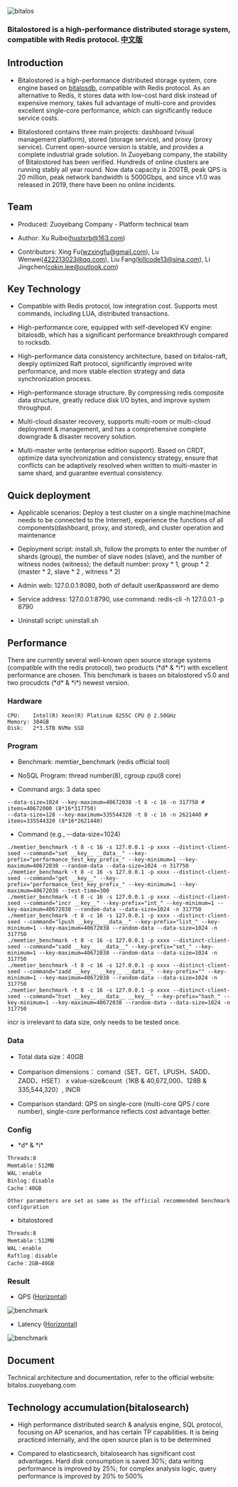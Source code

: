 ![bitalos](./docs/bitalos.png)

### Bitalostored is a high-performance distributed storage system, compatible with Redis protocol. [中文版](./README_CN.md)

## Introduction

- Bitalostored is a high-performance distributed storage system, core engine based on [bitalosdb](https://git.zuoyebang.cc/stored-bitalosdb/bitalosdb/README.md), compatible with Redis protocol. As an alternative to Redis, it stores data with low-cost hard disk instead of expensive memory, takes full advantage of multi-core and provides excellent single-core performance, which can significantly reduce service costs.

- Bitalostored contains three main projects: dashboard (visual management platform), stored (storage service), and proxy (proxy service). Current open-source version is stable, and provides a complete industrial grade solution. In Zuoyebang company, the stability of Bitalostored has been verified. Hundreds of online clusters are running stably all year round. Now data capacity is 200TB, peak QPS is 20 million, peak network bandwidth is 5000Gbps, and since v1.0 was released in 2019, there have been no online incidents.

## Team

- Produced: Zuoyebang Company - Platform technical team

- Author: Xu Ruibo(hustxrb@163.com)

- Contributors: Xing Fu(wzxingfu@gmail.com), Lu Wenwei(422213023@qq.com), Liu Fang(killcode13@sina.com), Li Jingchen(cokin.lee@outlook.com)

## Key Technology

- Compatible with Redis protocol, low integration cost. Supports most commands, including LUA, distributed transactions.

- High-performance core, equipped with self-developed KV engine: bitalosdb, which has a significant performance breakthrough compared to rocksdb.

- High-performance data consistency architecture, based on bitalos-raft, deeply optimized Raft protocol, significantly improved write performance, and more stable election strategy and data synchronization process.

- High-performance storage structure. By compressing redis composite data structure, greatly reduce disk I/O bytes, and improve system throughput.

- Multi-cloud disaster recovery, supports multi-room or multi-cloud deployment & management, and has a comprehensive complete downgrade & disaster recovery solution.

- Multi-master write (enterprise edition support). Based on CRDT, optimize data synchronization and consistency strategy, ensure that conflicts can be adaptively resolved when written to multi-master in same shard, and guarantee eventual consistency.

## Quick deployment

- Applicable scenarios: Deploy a test cluster on a single machine(machine needs to be connected to the Internet), experience the functions of all components(dashboard, proxy, and stored), and cluster operation and maintenance

- Deployment script: install.sh, follow the prompts to enter the number of shards (group), the number of slave nodes (slave), and the number of witness nodes (witness); the default number: proxy * 1, group * 2 (master * 2, slave * 2 , witness * 2)

- Admin web: 127.0.0.1:8080, both of default user&password are demo

- Service address: 127.0.0.1:8790, use command: redis-cli -h 127.0.0.1 -p 8790

- Uninstall script: uninstall.sh

## Performance

There are currently several well-known open source storage systems (compatible with the redis protocol), two products (\*d\* & \*i\*) with excellent performance are chosen. This benchmark is bases on bitalostored v5.0 and two procudcts (\*d\* & \*i\*) newest version.

### Hardware

```
CPU:    Intel(R) Xeon(R) Platinum 8255C CPU @ 2.50GHz
Memory: 384GB
Disk:   2*3.5TB NVMe SSD
```

### Program

- Benchmark: memtier_benchmark (redis official tool)

- NoSQL Program: thread number(8), cgroup cpu(8 core)

- Command args: 3 data spec

```
--data-size=1024 --key-maximum=40672038 -t 8 -c 16 -n 317750 # items=40672000 (8*16*317750)
--data-size=128 --key-maximum=335544320 -t 8 -c 16 -n 2621440 # items=335544320 (8*16*2621440)
```

- Command (e.g., --data-size=1024)

```
./memtier_benchmark -t 8 -c 16 -s 127.0.0.1 -p xxxx --distinct-client-seed --command="set __key__ __data__" --key-prefix="performance_test_key_prefix_" --key-minimum=1 --key-maximum=40672038 --random-data --data-size=1024 -n 317750
./memtier_benchmark -t 8 -c 16 -s 127.0.0.1 -p xxxx --distinct-client-seed --command="get __key__" --key-prefix="performance_test_key_prefix_" --key-minimum=1 --key-maximum=40672038 --test-time=300
./memtier_benchmark -t 8 -c 16 -s 127.0.0.1 -p xxxx --distinct-client-seed --command="incr __key__" --key-prefix="int_" --key-minimum=1 --key-maximum=40672038 --random-data --data-size=1024 -n 317750
./memtier_benchmark -t 8 -c 16 -s 127.0.0.1 -p xxxx --distinct-client-seed --command="lpush __key__ __data__" --key-prefix="list_" --key-minimum=1 --key-maximum=40672038 --random-data --data-size=1024 -n 317750
./memtier_benchmark -t 8 -c 16 -s 127.0.0.1 -p xxxx --distinct-client-seed --command="sadd __key__ __data__" --key-prefix="set_" --key-minimum=1 --key-maximum=40672038 --random-data --data-size=1024 -n 317750
./memtier_benchmark -t 8 -c 16 -s 127.0.0.1 -p xxxx --distinct-client-seed --command="zadd __key__ __key__ __data__" --key-prefix="" --key-minimum=1 --key-maximum=40672038 --random-data --data-size=1024 -n 317750
./memtier_benchmark -t 8 -c 16 -s 127.0.0.1 -p xxxx --distinct-client-seed --command="hset __key__ __data__ __key__" --key-prefix="hash_" --key-minimum=1 --key-maximum=40672038 --random-data --data-size=1024 -n 317750
```

incr is irrelevant to data size, only needs to be tested once.


### Data

- Total data size：40GB

- Comparison dimensions： comand（SET、GET、LPUSH、SADD、ZADD、HSET） x value-size&count（1KB & 40,672,000、128B & 335,544,320）, INCR

- Comparison standard: QPS on single-core (multi-core QPS / core number), single-core performance reflects cost advantage better.

### Config

- \*d\* & \*i\*

```
Threads:8
Memtable：512MB
WAL：enable
Binlog：disable
Cache：40GB

Other parameters are set as same as the official recommended benchmark configuration
```

- bitalostored

```
Threads:8
Memtable：512MB
WAL：enable
Raftlog：disable
Cache：2GB~40GB
```

### Result

- QPS ([Horizontal](./docs/benchmark-qps.png))

![benchmark](./docs/benchmark-qps-vertical.png)

- Latency ([Horizontal](./docs/benchmark-latency.png))

![benchmark](./docs/benchmark-latency-vertical.png)

## Document

Technical architecture and documentation, refer to the official website: bitalos.zuoyebang.com

## Technology accumulation(bitalosearch)

- High performance distributed search & analysis engine, SQL protocol, focusing on AP scenarios, and has certain TP capabilities. It is being practiced internally, and the open source plan is to be determined

- Compared to elasticsearch, bitalosearch has significant cost advantages. Hard disk consumption is saved 30%; data writing performance is improved by 25%; for complex analysis logic, query performance is improved by 20% to 500%
